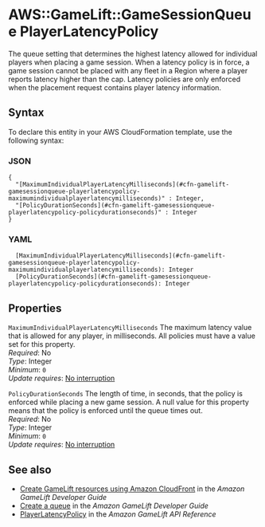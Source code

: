 # AWS::GameLift::GameSessionQueue PlayerLatencyPolicy<a name="aws-properties-gamelift-gamesessionqueue-playerlatencypolicy"></a>

The queue setting that determines the highest latency allowed for individual players when placing a game session\. When a latency policy is in force, a game session cannot be placed with any fleet in a Region where a player reports latency higher than the cap\. Latency policies are only enforced when the placement request contains player latency information\.

## Syntax<a name="aws-properties-gamelift-gamesessionqueue-playerlatencypolicy-syntax"></a>

To declare this entity in your AWS CloudFormation template, use the following syntax:

### JSON<a name="aws-properties-gamelift-gamesessionqueue-playerlatencypolicy-syntax.json"></a>

```
{
  "[MaximumIndividualPlayerLatencyMilliseconds](#cfn-gamelift-gamesessionqueue-playerlatencypolicy-maximumindividualplayerlatencymilliseconds)" : Integer,
  "[PolicyDurationSeconds](#cfn-gamelift-gamesessionqueue-playerlatencypolicy-policydurationseconds)" : Integer
}
```

### YAML<a name="aws-properties-gamelift-gamesessionqueue-playerlatencypolicy-syntax.yaml"></a>

```
  [MaximumIndividualPlayerLatencyMilliseconds](#cfn-gamelift-gamesessionqueue-playerlatencypolicy-maximumindividualplayerlatencymilliseconds): Integer
  [PolicyDurationSeconds](#cfn-gamelift-gamesessionqueue-playerlatencypolicy-policydurationseconds): Integer
```

## Properties<a name="aws-properties-gamelift-gamesessionqueue-playerlatencypolicy-properties"></a>

`MaximumIndividualPlayerLatencyMilliseconds`  <a name="cfn-gamelift-gamesessionqueue-playerlatencypolicy-maximumindividualplayerlatencymilliseconds"></a>
The maximum latency value that is allowed for any player, in milliseconds\. All policies must have a value set for this property\.  
*Required*: No  
*Type*: Integer  
*Minimum*: `0`  
*Update requires*: [No interruption](https://docs.aws.amazon.com/AWSCloudFormation/latest/UserGuide/using-cfn-updating-stacks-update-behaviors.html#update-no-interrupt)

`PolicyDurationSeconds`  <a name="cfn-gamelift-gamesessionqueue-playerlatencypolicy-policydurationseconds"></a>
The length of time, in seconds, that the policy is enforced while placing a new game session\. A null value for this property means that the policy is enforced until the queue times out\.  
*Required*: No  
*Type*: Integer  
*Minimum*: `0`  
*Update requires*: [No interruption](https://docs.aws.amazon.com/AWSCloudFormation/latest/UserGuide/using-cfn-updating-stacks-update-behaviors.html#update-no-interrupt)

## See also<a name="aws-properties-gamelift-gamesessionqueue-playerlatencypolicy--seealso"></a>
+ [ Create GameLift resources using Amazon CloudFront](https://docs.aws.amazon.com/gamelift/latest/developerguide/resources-cloudformation.html) in the *Amazon GameLift Developer Guide*
+ [ Create a queue](https://docs.aws.amazon.com/gamelift/latest/developerguide/queues-creating.html) in the *Amazon GameLift Developer Guide*
+ [PlayerLatencyPolicy](https://docs.aws.amazon.com/gamelift/latest/apireference/API_PlayerLatencyPolicy.html) in the *Amazon GameLift API Reference*